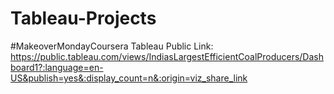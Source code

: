 # Tableau-Projects
#MakeoverMondayCoursera 
Tableau Public Link:
https://public.tableau.com/views/IndiasLargestEfficientCoalProducers/Dashboard1?:language=en-US&publish=yes&:display_count=n&:origin=viz_share_link
